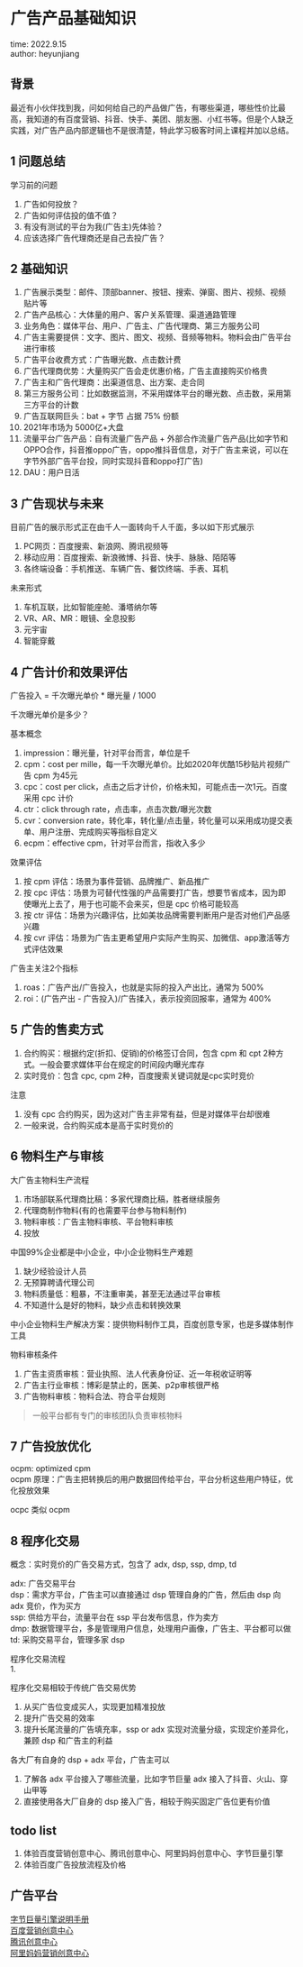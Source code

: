 # 广告产品基础知识

time: 2022.9.15  
author: heyunjiang

## 背景

最近有小伙伴找到我，问如何给自己的产品做广告，有哪些渠道，哪些性价比最高，我知道的有百度营销、抖音、快手、美团、朋友圈、小红书等。但是个人缺乏实践，对广告产品内部逻辑也不是很清楚，特此学习极客时间上课程并加以总结。

## 1 问题总结

学习前的问题  
1. 广告如何投放？
2. 广告如何评估投的值不值？
3. 有没有测试的平台为我(广告主)先体验？
4. 应该选择广告代理商还是自己去投广告？

## 2 基础知识

1. 广告展示类型：邮件、顶部banner、按钮、搜索、弹窗、图片、视频、视频贴片等
2. 广告产品核心：大体量的用户、客户关系管理、渠道通路管理
3. 业务角色：媒体平台、用户、广告主、广告代理商、第三方服务公司
4. 广告主需要提供：文字、图片、图文、视频、音频等物料。物料会由广告平台进行审核
5. 广告平台收费方式：广告曝光数、点击数计费
6. 广告代理商优势：大量购买广告会走优惠价格，广告主直接购买价格贵
7. 广告主和广告代理商：出渠道信息、出方案、走合同
8. 第三方服务公司：比如数据监测，不采用媒体平台的曝光数、点击数，采用第三方平台的计数
9. 广告互联网巨头：bat + 字节 占据 75% 份额
10. 2021年市场为 5000亿+大盘
11. 流量平台广告产品：自有流量广告产品 + 外部合作流量广告产品(比如字节和OPPO合作，抖音推oppo广告，oppo推抖音信息，对于广告主来说，可以在字节外部广告平台投，同时实现抖音和oppo打广告)
12. DAU：用户日活

## 3 广告现状与未来

目前广告的展示形式正在由千人一面转向千人千面，多以如下形式展示  
1. PC网页：百度搜索、新浪网、腾讯视频等
2. 移动应用：百度搜索、新浪微博、抖音、快手、脉脉、陌陌等
3. 各终端设备：手机推送、车辆广告、餐饮终端、手表、耳机

未来形式  
1. 车机互联，比如智能座舱、潘塔纳尔等
2. VR、AR、MR：眼镜、全息投影
3. 元宇宙
4. 智能穿戴

## 4 广告计价和效果评估

广告投入 = 千次曝光单价 * 曝光量 / 1000

千次曝光单价是多少？

基本概念  
1. impression：曝光量，针对平台而言，单位是千
2. cpm：cost per mille，每一千次曝光单价。比如2020年优酷15秒贴片视频广告 cpm 为45元
3. cpc：cost per click，点击之后才计价，价格未知，可能点击一次1元。百度采用 cpc 计价
4. ctr：click through rate，点击率，点击次数/曝光次数
5. cvr：conversion rate，转化率，转化量/点击量，转化量可以采用成功提交表单、用户注册、完成购买等指标自定义
6. ecpm：effective cpm，针对平台而言，指收入多少

效果评估  
1. 按 cpm 评估：场景为事件营销、品牌推广、新品推广
2. 按 cpc 评估：场景为可替代性强的产品需要打广告，想要节省成本，因为即使曝光上去了，用于也可能不会来买，但是 cpc 价格可能较高
3. 按 ctr 评估：场景为兴趣评估，比如美妆品牌需要判断用户是否对他们产品感兴趣
4. 按 cvr 评估：场景为广告主更希望用户实际产生购买、加微信、app激活等方式评估效果

广告主关注2个指标  
1. roas：广告产出/广告投入，也就是实际的投入产出比，通常为 500%
2. roi：(广告产出 - 广告投入)/广告揉入，表示投资回报率，通常为 400%

## 5 广告的售卖方式

1. 合约购买：根据约定(折扣、促销)的价格签订合同，包含 cpm 和 cpt 2种方式。一般会要求媒体平台在规定的时间段内曝光库存
2. 实时竞价：包含 cpc, cpm 2种，百度搜索关键词就是cpc实时竞价

注意  
1. 没有 cpc 合约购买，因为这对广告主非常有益，但是对媒体平台却很难
2. 一般来说，合约购买成本是高于实时竞价的

## 6 物料生产与审核

大广告主物料生产流程  
1. 市场部联系代理商比稿：多家代理商比稿，胜者继续服务
2. 代理商制作物料(有的也需要平台参与物料制作)
3. 物料审核：广告主物料审核、平台物料审核
4. 投放

中国99%企业都是中小企业，中小企业物料生产难题  
1. 缺少经验设计人员
2. 无预算聘请代理公司
3. 物料质量低：粗暴，不注重审美，甚至无法通过平台审核
4. 不知道什么是好的物料，缺少点击和转换效果

中小企业物料生产解决方案：提供物料制作工具，百度创意专家，也是多媒体制作工具

物料审核条件  
1. 广告主资质审核：营业执照、法人代表身份证、近一年税收证明等
2. 广告主行业审核：博彩是禁止的，医美、p2p审核很严格
3. 广告物料审核：物料合法、符合平台规则

> 一般平台都有专门的审核团队负责审核物料

## 7 广告投放优化

ocpm: optimized cpm  
ocpm 原理：广告主把转换后的用户数据回传给平台，平台分析这些用户特征，优化投放效果

ocpc 类似 ocpm

## 8 程序化交易

概念：实时竞价的广告交易方式，包含了 adx, dsp, ssp, dmp, td

adx: 广告交易平台  
dsp：需求方平台，广告主可以直接通过 dsp 管理自身的广告，然后由 dsp 向 adx 竞价，作为买方  
ssp: 供给方平台，流量平台在 ssp 平台发布信息，作为卖方  
dmp: 数据管理平台，多是管理用户信息，处理用户画像，广告主、平台都可以做  
td: 采购交易平台，管理多家 dsp

程序化交易流程  
1. 

程序化交易相较于传统广告交易优势  
1. 从买广告位变成买人，实现更加精准投放
2. 提升广告交易的效率
3. 提升长尾流量的广告填充率，ssp or adx 实现对流量分级，实现定价差异化，兼顾 dsp 和广告主的利益

各大厂有自身的 dsp + adx 平台，广告主可以  
1. 了解各 adx 平台接入了哪些流量，比如字节巨量 adx 接入了抖音、火山、穿山甲等
2. 直接使用各大厂自身的 dsp 接入广告，相较于购买固定广告位更有价值

## todo list

1. 体验百度营销创意中心、腾讯创意中心、阿里妈妈创意中心、字节巨量引擎
2. 体验百度广告投放流程及价格

## 广告平台

[字节巨量引擎说明手册](https://school.oceanengine.com/product_help/content/668400000006/121544)  
[百度营销创意中心](https://chuangyi.baidu.com/inspiration/user/idea/home)  
[腾讯创意中心](https://chuangyi.qq.com/)  
[阿里妈妈营销创意中心](https://chuangyi.taobao.com/)
